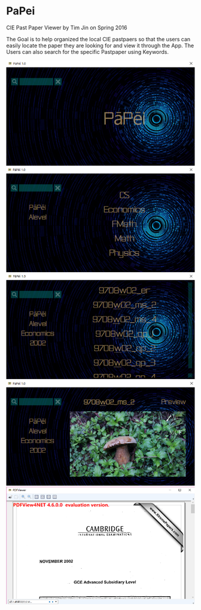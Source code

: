 # PaPei
CIE Past Paper Viewer by Tim Jin on Spring 2016

The Goal is to help organized the local CIE pastpaers so that the users can easily locate the paper they are looking for and view it through the App.
The Users can also search for the specific Pastpaper using Keywords.

![](https://github.com/FrogJin/PaPei/blob/master/demoPics/screenShot_1.png)
![](https://github.com/FrogJin/PaPei/blob/master/demoPics/screenShot_2.png)
![](https://github.com/FrogJin/PaPei/blob/master/demoPics/screenShot_3.png)
![](https://github.com/FrogJin/PaPei/blob/master/demoPics/screenShot_4.png)
![](https://github.com/FrogJin/PaPei/blob/master/demoPics/screenShot_5.png)
